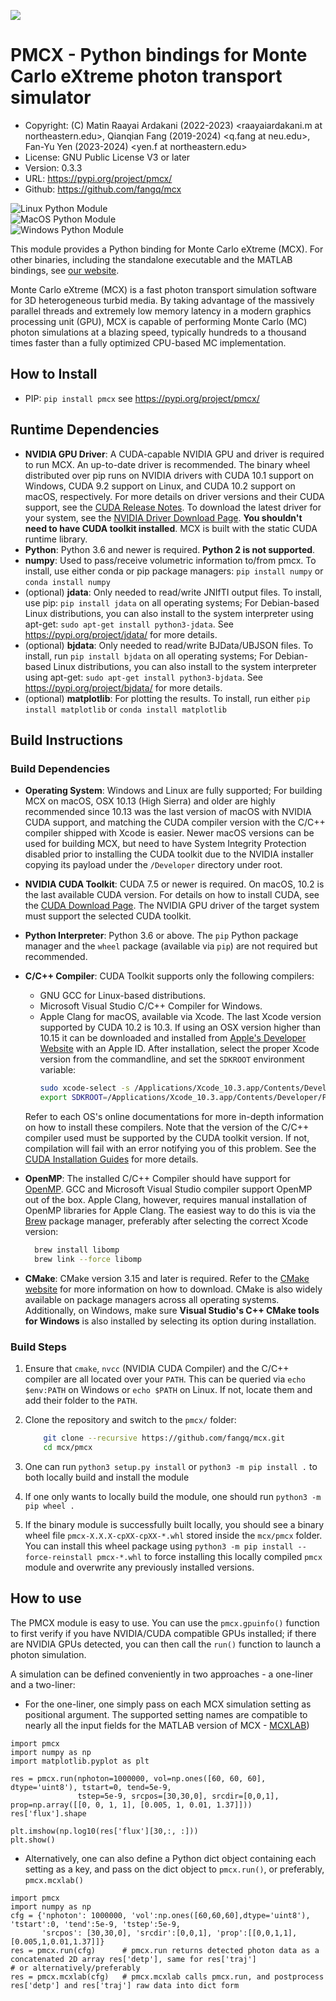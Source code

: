 ![](https://mcx.space/img/mcx18_banner.png)

# PMCX - Python bindings for Monte Carlo eXtreme photon transport simulator

- Copyright: (C) Matin Raayai Ardakani (2022-2023) <raayaiardakani.m at northeastern.edu>, Qianqian Fang (2019-2024) <q.fang at neu.edu>, Fan-Yu Yen (2023-2024) <yen.f at northeastern.edu>
- License: GNU Public License V3 or later
- Version: 0.3.3
- URL: https://pypi.org/project/pmcx/
- Github: https://github.com/fangq/mcx

![Linux Python Module](https://github.com/fangq/mcx/actions/workflows/build_linux_manywheel.yml/badge.svg)\
![MacOS Python Module](https://github.com/fangq/mcx/actions/workflows/build_macos_wheel.yml/badge.svg)\
![Windows Python Module](https://github.com/fangq/mcx/actions/workflows/build_windows_wheel.yml/badge.svg)

This module provides a Python binding for Monte Carlo eXtreme (MCX).
For other binaries, including the standalone executable and the MATLAB bindings, see [our website](http://mcx.space).

Monte Carlo eXtreme (MCX) is a fast photon transport simulation software for 3D 
heterogeneous turbid media. By taking advantage of the massively parallel 
threads and extremely low memory latency in a modern graphics processing unit 
(GPU), MCX is capable of performing Monte Carlo (MC) photon simulations at a 
blazing speed, typically hundreds to a thousand times faster than a fully 
optimized CPU-based MC implementation.

## How to Install

* PIP: ```pip install pmcx``` see https://pypi.org/project/pmcx/

## Runtime Dependencies
* **NVIDIA GPU Driver**: A CUDA-capable NVIDIA GPU and driver is required to run MCX. An up-to-date driver is recommended.
The binary wheel distributed over pip runs on NVIDIA drivers with CUDA 10.1 support on Windows, CUDA 9.2 support on Linux, and
CUDA 10.2 support on macOS, respectively. For more details on driver versions and their CUDA support, see the 
[CUDA Release Notes](https://docs.nvidia.com/cuda/cuda-toolkit-release-notes/index.html). 
To download the latest driver for your system, see the 
[NVIDIA Driver Download Page](https://www.nvidia.com/download/index.aspx).
**You shouldn't need to have CUDA toolkit installed**. MCX is built with the static CUDA runtime library. 
* **Python**: Python 3.6 and newer is required. **Python 2 is not supported**.
* **numpy**: Used to pass/receive volumetric information to/from pmcx. To install, use either conda or pip 
package managers: `pip install numpy` or `conda install numpy`
* (optional) **jdata**: Only needed to read/write JNIfTI output files. To install, use pip: `pip install jdata` 
on all operating systems; For Debian-based Linux distributions, you can also install to the system interpreter 
using apt-get: `sudo apt-get install python3-jdata`. See https://pypi.org/project/jdata/ for more details. 
* (optional) **bjdata**: Only needed to read/write BJData/UBJSON files. To install, run `pip install bjdata` 
on all operating systems; For Debian-based Linux distributions, you can also install to the system interpreter 
using apt-get: `sudo apt-get install python3-bjdata`. See https://pypi.org/project/bjdata/ for more details. 
* (optional) **matplotlib**: For plotting the results. To install, run either `pip install matplotlib` or
`conda install matplotlib`

## Build Instructions

### Build Dependencies
* **Operating System**: Windows and Linux are fully supported; For building MCX on macOS, OSX 10.13 (High Sierra) and 
older are highly recommended since 10.13 was the last version of macOS with NVIDIA CUDA support, and matching the CUDA 
compiler version with the C/C++ compiler shipped with Xcode is easier. Newer macOS versions can be used for building MCX, 
but need to have System Integrity Protection disabled prior to installing the CUDA toolkit due to the NVIDIA installer copying
its payload under the ```/Developer``` directory under root.
* **NVIDIA CUDA Toolkit**: CUDA 7.5 or newer is required. On macOS, 10.2 is the last available CUDA version.
For details on how to install CUDA, see the [CUDA Download Page](https://developer.nvidia.com/cuda-downloads). 
The NVIDIA GPU driver of the target system must support the selected CUDA toolkit.
* **Python Interpreter**: Python 3.6 or above. The ```pip``` Python package manager and the ```wheel``` package (available
  via ```pip```) are not required but recommended.
* **C/C++ Compiler**: CUDA Toolkit supports only the following compilers:
  * GNU GCC for Linux-based distributions.
  * Microsoft Visual Studio C/C++ Compiler for Windows.
  * Apple Clang for macOS, available via Xcode. The last Xcode version supported by CUDA 10.2 is 10.3. If using an OSX 
  version higher than 10.15 it can be downloaded and installed from [Apple's Developer Website](https://developer.apple.com/download/) 
  with an Apple ID. After installation, select the proper Xcode version from the commandline, and set the ```SDKROOT```
  environment variable:
    ```zsh
    sudo xcode-select -s /Applications/Xcode_10.3.app/Contents/Developer/
    export SDKROOT=/Applications/Xcode_10.3.app/Contents/Developer/Platforms/MacOSX.platform/Developer/SDKs/MacOSX.sdk
    ```
  
  Refer to each OS's online documentations for more in-depth information on how to install these compilers.
  Note that the version of the C/C++ compiler used must be supported by the CUDA toolkit version. If not, compilation
  will fail with an error notifying you of this problem. See the [CUDA Installation Guides](https://developer.nvidia.com/cuda-toolkit-archive)
  for more details.
* **OpenMP**: The installed C/C++ Compiler should have support for [OpenMP](https://www.openmp.org/). 
  GCC and Microsoft Visual Studio compiler support OpenMP out of the box. Apple Clang, however, requires manual 
  installation of OpenMP libraries for Apple Clang. The easiest way to do this is via the [Brew](https://brew.sh/) package
  manager, preferably after selecting the correct Xcode version:
  ```zsh
    brew install libomp
    brew link --force libomp
  ```

* **CMake**: CMake version 3.15 and later is required. Refer to the [CMake website](https://cmake.org/download/) for more information on how to download.
  CMake is also widely available on package managers across all operating systems.
  Additionally, on Windows, make sure **Visual Studio's C++ CMake tools for Windows** is also installed by selecting its option
  during installation.

### Build Steps
1. Ensure that ```cmake```, ```nvcc``` (NVIDIA CUDA Compiler) and the C/C++ compiler are all located over your ```PATH```.
This can be queried via ```echo $env:PATH``` on Windows or ```echo $PATH``` on Linux. If not, locate them and add their folder to the ```PATH```.

2. Clone the repository and switch to the ```pmcx/``` folder:
    ```bash
        git clone --recursive https://github.com/fangq/mcx.git
        cd mcx/pmcx
    ```

3. One can run `python3 setup.py install` or `python3 -m pip install .` to both locally build and install the module

4. If one only wants to locally build the module, one should run `python3 -m pip wheel .`

5. If the binary module is successfully built locally, you should see a binary wheel file `pmcx-X.X.X-cpXX-cpXX-*.whl`
stored inside the `mcx/pmcx` folder. You can install this wheel package using `python3 -m pip install --force-reinstall pmcx-*.whl`
to force installing this locally compiled `pmcx` module and overwrite any previously installed versions.


## How to use

The PMCX module is easy to use. You can use the `pmcx.gpuinfo()` function to first verify
if you have NVIDIA/CUDA compatible GPUs installed; if there are NVIDIA GPUs detected,
you can then call the `run()` function to launch a photon simulation.

A simulation can be defined conveniently in two approaches - a one-liner and a two-liner:

* For the one-liner, one simply pass on each MCX simulation setting as positional
argument. The supported setting names are compatible to nearly all the input fields
for the MATLAB version of MCX - [MCXLAB](https://github.com/fangq/mcx/blob/master/mcxlab/mcxlab.m))

```python3
import pmcx
import numpy as np
import matplotlib.pyplot as plt

res = pmcx.run(nphoton=1000000, vol=np.ones([60, 60, 60], dtype='uint8'), tstart=0, tend=5e-9, 
               tstep=5e-9, srcpos=[30,30,0], srcdir=[0,0,1], prop=np.array([[0, 0, 1, 1], [0.005, 1, 0.01, 1.37]]))
res['flux'].shape

plt.imshow(np.log10(res['flux'][30,:, :]))
plt.show()
```

* Alternatively, one can also define a Python dict object containing each setting
as a key, and pass on the dict object to `pmcx.run()`, or preferably, `pmcx.mcxlab()`

```python3
import pmcx
import numpy as np
cfg = {'nphoton': 1000000, 'vol':np.ones([60,60,60],dtype='uint8'), 'tstart':0, 'tend':5e-9, 'tstep':5e-9,
       'srcpos': [30,30,0], 'srcdir':[0,0,1], 'prop':[[0,0,1,1],[0.005,1,0.01,1.37]]}
res = pmcx.run(cfg)      # pmcx.run returns detected photon data as a concatenated 2D array res['detp'], same for res['traj']
# or alternatively/preferably
res = pmcx.mcxlab(cfg)   # pmcx.mcxlab calls pmcx.run, and postprocess res['detp'] and res['traj'] raw data into dict form
```
